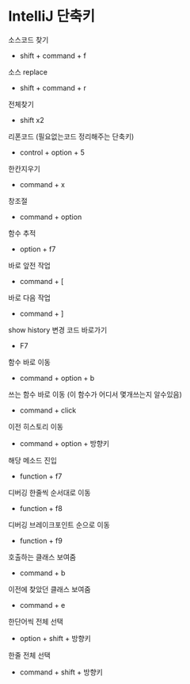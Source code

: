 # IntelliJ 단축키

소스코드 찾기
- shift + command + f<br>

소스 replace
- shift + command + r 

전체찾기
- shift x2

리폰코드 (필요없는코드 정리해주는 단축키)
- control + option + 5

한칸지우기
- command + x

창조절
- command + option

함수 추적
- option + f7

바로 앞전 작업
- command + [

바로 다음 작업
- command + ]

show history 변경 코드 바로가기
- F7

함수 바로 이동
- command + option + b

쓰는 함수 바로 이동 (이 함수가 어디서 몇개쓰는지 알수있음)
- command + click

이전 히스토리 이동
- command + option + 방향키

해당 메소드 진입
- function + f7

디버깅 한줄씩 순서대로 이동
- function + f8

디버깅 브레이크포인트 순으로 이동
- function + f9

호출하는 클래스 보여줌
- command + b

이전에 찾았던 클래스 보여줌
- command + e

한단어씩 전체 선택
- option + shift + 방향키

한줄 전체 선택
- command + shift + 방향키
